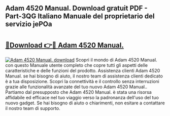 ## Adam 4520 Manual. Download gratuit PDF - Part-3QG Italiano Manuale del proprietario del servizio jePOa

# <h2><a href="http://dfb51y0.blite.top/?on=Adam+4520+Manual.">🔗Download 👉🔴 Adam 4520 Manual.</a></h2>

[![Adam 4520 Manual. download](https://i.imgur.com/lujVjoI.png)](http://dfb51y0.blite.top/?on=Adam+4520+Manual.)
Scopri il mondo di Adam 4520 Manual. con questo Manuale utente completo che copre tutti gli aspetti delle caratteristiche e delle funzioni del prodotto. Assistenza clienti Adam 4520 Manual. se hai bisogno di aiuto, il nostro team di assistenza clienti dedicato è a tua disposizione. Scopri la connettività e il controllo senza interruzioni grazie alle funzionalità avanzate del tuo nuovo Adam 4520 Manual.. Partiamo dal presupposto che Adam 4520 Manual. è stata una risorsa affidabile ed efficace nel tuo viaggio verso la padronanza dell'uso del tuo nuovo gadget. Se hai bisogno di aiuto o chiarimenti, non esitare a contattare il nostro team di supporto.
